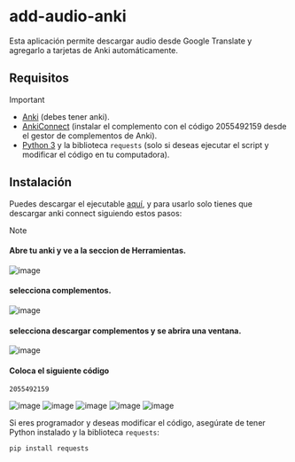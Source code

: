 # add-audio-anki
Esta aplicación permite descargar audio desde Google Translate y agregarlo a tarjetas de Anki automáticamente.

## Requisitos
> [!IMPORTANT]
> - [Anki](https://apps.ankiweb.net/) (debes tener anki).
> - [AnkiConnect](https://github.com/FooSoft/anki-connect) (instalar el complemento con el código 2055492159 desde el gestor de complementos de Anki).
> - [Python 3](https://www.python.org/downloads/) y la biblioteca `requests` (solo si deseas ejecutar el script y modificar el código en tu computadora).

## Instalación

Puedes descargar el ejecutable [aquí](https://github.com/omar49511/add-audio-anki/releases/download/v1.1.0/DownloadFrasesEnglish.exe), y para usarlo solo tienes que descargar anki connect siguiendo estos pasos:

>[!NOTE]
> #### Abre tu anki y ve a la seccion de Herramientas.
> ![image](https://github.com/user-attachments/assets/2fd48752-348a-4fe8-81b1-0882154becf9)
> #### selecciona complementos.
>   
>![image](https://github.com/user-attachments/assets/c88658ee-99ba-45bb-811f-4aec88f6b02b)
>
> #### selecciona descargar complementos y se abrira una ventana.
>   
>![image](https://github.com/user-attachments/assets/65ede6a7-107c-4a76-a403-751e9cacd5f7)
>
> #### Coloca el siguiente código
> ```
> 2055492159
> ```

![image](https://github.com/user-attachments/assets/43244911-d16c-46e1-aea2-960bfb9f6205)
![image](https://github.com/user-attachments/assets/f55161c4-a6a8-48ba-b52f-423f41429a43)
![image](https://github.com/user-attachments/assets/94e1a08e-39fa-49ab-a9c3-24ef02ee0ca1)
![image](https://github.com/user-attachments/assets/6bf8ab92-ae40-44b9-935f-cd9ae76b4720)
![image](https://github.com/user-attachments/assets/3270d9d3-78d0-480f-88e2-5219693c90e2)





Si eres programador y deseas modificar el código, asegúrate de tener Python instalado y la biblioteca `requests`:

```bash
pip install requests
